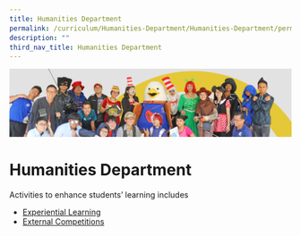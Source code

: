 ```yaml
---
title: Humanities Department
permalink: /curriculum/Humanities-Department/Humanities-Department/permalink/
description: ""
third_nav_title: Humanities Department
---
```

![](/images/curriculum.jpg)

Humanities Department
=====================

Activities to enhance students’ learning includes  

* [Experiential Learning](/curriculum/Humanities-Department/Experiential-Learning/)
* [External Competitions](/curriculum/Humanities-Department/External-Competitions/permalink/)